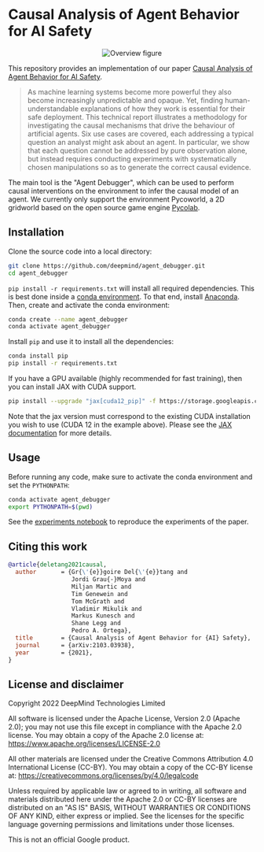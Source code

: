 # Causal Analysis of Agent Behavior for AI Safety

<p align="center">
  <img src="https://raw.githubusercontent.com/deepmind/agent_debugger/master/overview.pdf" alt="Overview figure"/>
</p>

This repository provides an implementation of our paper [Causal Analysis of Agent Behavior for AI Safety](https://arxiv.org/abs/2103.03938).

>As machine learning systems become more powerful they also become increasingly unpredictable and opaque.
Yet, finding human-understandable explanations of how they work is essential for their safe deployment.
This technical report illustrates a methodology for investigating the causal mechanisms that drive the behaviour of artificial agents.
Six use cases are covered, each addressing a typical question an analyst might ask about an agent.
In particular, we show that each question cannot be addressed by pure observation alone, but instead requires conducting experiments with systematically chosen manipulations so as to generate the correct causal evidence.

The main tool is the "Agent Debugger", which can be used to perform causal interventions on the environment to infer the causal model of an agent.
We currently only support the environment Pycoworld, a 2D gridworld based on the open source game engine [Pycolab](https://github.com/deepmind/pycolab).


## Installation

Clone the source code into a local directory:
```bash
git clone https://github.com/deepmind/agent_debugger.git
cd agent_debugger
```

`pip install -r requirements.txt` will install all required dependencies.
This is best done inside a [conda environment](https://www.anaconda.com/).
To that end, install [Anaconda](https://www.anaconda.com/download#downloads).
Then, create and activate the conda environment:
```bash
conda create --name agent_debugger
conda activate agent_debugger
```

Install `pip` and use it to install all the dependencies:
```bash
conda install pip
pip install -r requirements.txt
```

If you have a GPU available (highly recommended for fast training), then you can install JAX with CUDA support.
```bash
pip install --upgrade "jax[cuda12_pip]" -f https://storage.googleapis.com/jax-releases/jax_cuda_releases.html
```
Note that the jax version must correspond to the existing CUDA installation you wish to use (CUDA 12 in the example above).
Please see the [JAX documentation](https://github.com/google/jax#installation) for more details.


## Usage

Before running any code, make sure to activate the conda environment and set the `PYTHONPATH`:
```bash
conda activate agent_debugger
export PYTHONPATH=$(pwd)
```

See the [experiments notebook](https://colab.research.google.com/github/deepmind/agent_debugger/blob/master/colabs/experiments.ipynb) to reproduce the experiments of the paper.


## Citing this work

```bibtex
@article{deletang2021causal,
  author       = {Gr{\'{e}}goire Del{\'{e}}tang and
                  Jordi Grau{-}Moya and
                  Miljan Martic and
                  Tim Genewein and
                  Tom McGrath and
                  Vladimir Mikulik and
                  Markus Kunesch and
                  Shane Legg and
                  Pedro A. Ortega},
  title        = {Causal Analysis of Agent Behavior for {AI} Safety},
  journal      = {arXiv:2103.03938},
  year         = {2021},
}
```


## License and disclaimer

Copyright 2022 DeepMind Technologies Limited

All software is licensed under the Apache License, Version 2.0 (Apache 2.0);
you may not use this file except in compliance with the Apache 2.0 license.
You may obtain a copy of the Apache 2.0 license at:
https://www.apache.org/licenses/LICENSE-2.0

All other materials are licensed under the Creative Commons Attribution 4.0
International License (CC-BY). You may obtain a copy of the CC-BY license at:
https://creativecommons.org/licenses/by/4.0/legalcode

Unless required by applicable law or agreed to in writing, all software and
materials distributed here under the Apache 2.0 or CC-BY licenses are
distributed on an "AS IS" BASIS, WITHOUT WARRANTIES OR CONDITIONS OF ANY KIND,
either express or implied. See the licenses for the specific language governing
permissions and limitations under those licenses.

This is not an official Google product.
